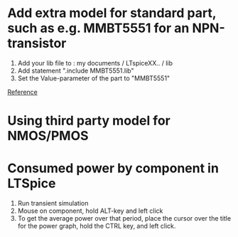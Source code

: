 # Add extra model for standard part, such as e.g. MMBT5551 for an NPN-transistor
1. Add your lib file to : my documents / LTspiceXX.. / lib
2. Add statement ".include MMBT5551.lib"
3. Set the Value-parameter of the part to "MMBT5551"

[Reference](https://spiceman.net/ltspice-command-lib-inc/)

# Using third party model for NMOS/PMOS
[](https://www.analog.com/en/technical-articles/ltspice-using-an-intrinsic-symbol-for-a-third-party-model.html)

# Consumed power by component in LTSpice
1. Run transient simulation
2. Mouse on component, hold ALT-key and left click
3. To get the average power over that period, place the cursor over the title for the power graph, hold the CTRL key, and left click.